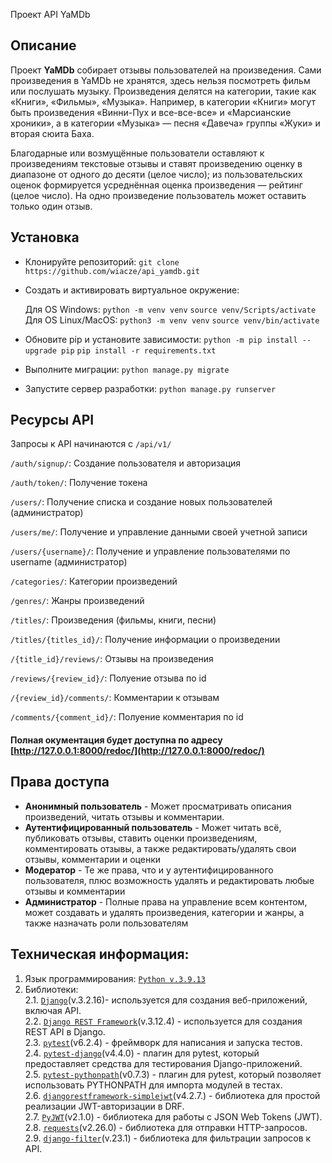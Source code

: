  Проект API YaMDb

## Описание
Проект **YaMDb** собирает отзывы пользователей на произведения. Сами произведения в YaMDb не хранятся, здесь нельзя посмотреть фильм или послушать музыку.
Произведения делятся на категории, такие как «Книги», «Фильмы», «Музыка». Например, в категории «Книги» могут быть произведения «Винни-Пух и все-все-все» и «Марсианские хроники», а в категории «Музыка» — песня «Давеча» группы «Жуки» и вторая сюита Баха. 

Благодарные или возмущённые пользователи оставляют к произведениям текстовые отзывы и ставят произведению оценку в диапазоне от одного до десяти (целое число); из пользовательских оценок формируется усреднённая оценка произведения — рейтинг (целое число). На одно произведение пользователь может оставить только один отзыв.

## Установка
- Клонируйте репозиторий:
    ```git clone https://github.com/wiacze/api_yamdb.git```

- Создать и активировать виртуальное окружение:
    
    Для OS Windows:
    ```python -m venv venv```
    ```source venv/Scripts/activate```
    Для OS Linux/MacOS:
    ```python3 -m venv venv```
    ```source venv/bin/activate```

- Обновите pip и установите зависимости:
    ```python -m pip install --upgrade pip```
    ```pip install -r requirements.txt```
- Выполните миграции:
    ```python manage.py migrate```
- Запустите сервер разработки:
    ```python manage.py runserver```

## Ресурсы API

Запросы к API начинаются с ```/api/v1/```

```/auth/signup/```: Создание пользователя и авторизация

```/auth/token/```: Получение токена

```/users/```: Получение списка и создание новых пользователей (администратор)

```/users/me/```: Получение и управление данными своей учетной записи

```/users/{username}/```: Получение и управление пользователями по username (администратор)

```/categories/```: Категории произведений

```/genres/```: Жанры произведений

```/titles/```: Произведения (фильмы, книги, песни)

```/titles/{titles_id}/```: Получение информации о произведении

```/{title_id}/reviews/```: Отзывы на произведения

```/reviews/{review_id}/```: Полуение отзыва по id

```/{review_id}/comments/```: Комментарии к отзывам

```/comments/{comment_id}/```: Полуение комментария по id

#### Полная окументация будет доступна по адресу [http://127.0.0.1:8000/redoc/](http://127.0.0.1:8000/redoc/)

## Права доступа

- **Анонимный пользователь** - Может просматривать описания произведений, читать отзывы и комментарии.
- **Аутентифицированный пользователь** - Может читать всё, публиковать отзывы, ставить оценки произведениям, комментировать отзывы, а также редактировать/удалять свои отзывы, комментарии и оценки
- **Модератор** - Те же права, что и у аутентифицированного пользователя, плюс возможность удалять и редактировать любые отзывы и комментарии
- **Администратор** - Полные права на управление всем контентом, может создавать и удалять произведения, категории и жанры, а также назначать роли пользователям

## Техническая информация:
1. Язык программирования: [`Python v.3.9.13`](https://www.python.org/downloads/release/python-3913/)
1. Библиотеки: \
            2.1. [`Django`](https://www.djangoproject.com/)(v.3.2.16)- используется для создания веб-приложений, включая API. \
            2.2. [`Django REST Framework`](https://www.django-rest-framework.org/)(v.3.12.4) - используется для создания REST API в Django. \
            2.3. [`pytest`](https://docs.pytest.org/en/stable/)(v6.2.4) - фреймворк для написания и запуска тестов. \
            2.4. [`pytest-django`](https://pytest-django.readthedocs.io/en/latest/)(v4.4.0) - плагин для pytest, который предоставляет средства для тестирования Django-приложений. \
            2.5. [`pytest-pythonpath`](https://pypi.org/project/pytest-pythonpath/)(v0.7.3) - плагин для pytest, который позволяет использовать PYTHONPATH для импорта модулей в тестах. \
            2.6. [`djangorestframework-simplejwt`](https://django-rest-framework-simplejwt.readthedocs.io/en/latest/)(v4.2.7.) - библиотека для простой реализации JWT-авторизации в DRF. \
            2.7. [`PyJWT`](https://pyjwt.readthedocs.io/en/stable/)(v2.1.0) - библиотека для работы с JSON Web Tokens (JWT). \
            2.8. [`requests`](https://requests.readthedocs.io/en/master/)(v2.26.0) - библиотека для отправки HTTP-запросов. \
            2.9. [`django-filter`](https://django-filter.readthedocs.io/en/stable/guide/install.html)(v.23.1) - библиотека для фильтрации запросов к API.